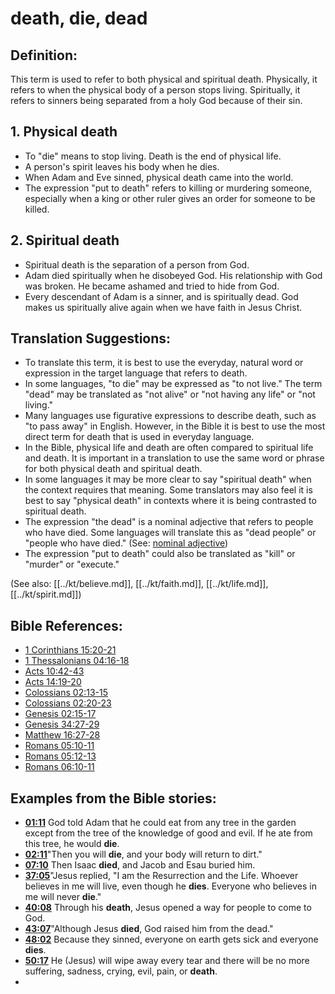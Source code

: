 # death, die, dead #

## Definition: ##

This term is used to refer to both physical and spiritual death. Physically, it refers to when the physical body of a person stops living. Spiritually, it refers to sinners being separated from a holy God because of their sin.

## 1. Physical death ####

* To "die" means to stop living. Death is the end of physical life.
* A person's spirit leaves his body when he dies.
* When Adam and Eve sinned, physical death came into the world.
* The expression "put to death" refers to killing or murdering someone, especially when a king or other ruler gives an order for someone to be killed.

## 2. Spiritual death ####

* Spiritual death is the separation of a person from God.
* Adam died spiritually when he disobeyed God. His relationship with God was broken. He became ashamed and tried to hide from God.
* Every descendant of Adam is a sinner, and is spiritually dead. God makes us spiritually alive again when we have faith in Jesus Christ.

## Translation Suggestions: ##

* To translate this term, it is best to use the everyday, natural word or expression in the target language that refers to death.
* In some languages, "to die" may be expressed as "to not live." The term "dead" may be translated as "not alive" or "not having any life" or "not living."
* Many languages use figurative expressions to describe death, such as "to pass away" in English. However, in the Bible it is best to use the most direct term for death that is used in everyday language.
* In the Bible, physical life and death are often compared to spiritual life and death. It is important in a translation to use the same word or phrase for both physical death and spiritual death.
* In some languages it may be more clear to say "spiritual death" when the context requires that meaning. Some translators may also feel it is best to say "physical death" in contexts where it is being contrasted to spiritual death.
* The expression "the dead" is a nominal adjective that refers to people who have died. Some languages will translate this as "dead people" or "people who have died."  (See: [nominal adjective](en/ta-vol1/translate/man/figs-nominaladj))
* The expression "put to death" could also be translated as "kill" or "murder" or "execute."

(See also: [[../kt/believe.md]], [[../kt/faith.md]], [[../kt/life.md]], [[../kt/spirit.md]])

## Bible References: ##

* [1 Corinthians 15:20-21](en/tn/1co/help/15/20)
* [1 Thessalonians 04:16-18](en/tn/1th/help/04/16)
* [Acts 10:42-43](en/tn/act/help/10/42)
* [Acts 14:19-20](en/tn/act/help/14/19)
* [Colossians 02:13-15](en/tn/col/help/02/13)
* [Colossians 02:20-23](en/tn/col/help/02/20)
* [Genesis 02:15-17](en/tn/gen/help/02/15)
* [Genesis 34:27-29](en/tn/gen/help/34/27)
* [Matthew 16:27-28](en/tn/mat/help/16/27)
* [Romans 05:10-11](en/tn/rom/help/05/10)
* [Romans 05:12-13](en/tn/rom/help/05/12)
* [Romans 06:10-11](en/tn/rom/help/06/10)

## Examples from the Bible stories: ##

* __[01:11](en/tn/obs/help/01/11)__ God told Adam that he could eat from any tree in the garden except from the tree of the knowledge of good and evil. If he ate from this tree, he would __die__.
* __[02:11](en/tn/obs/help/02/11)__"Then you will __die__, and your body will return to dirt."
* __[07:10](en/tn/obs/help/07/10)__ Then Isaac __died__, and Jacob and Esau buried him.
* __[37:05](en/tn/obs/help/37/05)__"Jesus replied, "I am the Resurrection and the Life. Whoever believes in me will live, even though he __dies__. Everyone who believes in me will never __die__."
* __[40:08](en/tn/obs/help/40/08)__ Through his __death__, Jesus opened a way for people to come to God.
* __[43:07](en/tn/obs/help/43/07)__"Although Jesus __died__, God raised him from the dead."
* __[48:02](en/tn/obs/help/48/02)__ Because they sinned, everyone on earth gets sick and everyone __dies__.
* __[50:17](en/tn/obs/help/50/17)__ He (Jesus) will wipe away every tear and there will be no more suffering, sadness, crying, evil, pain, or __death__.
*